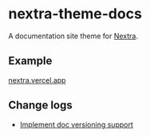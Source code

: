 # nextra-theme-docs

A documentation site theme for [Nextra](https://github.com/shuding/nextra).

## Example

[nextra.vercel.app](https://nextra.vercel.app/)


## Change logs
 
 - [Implement doc versioning support](https://github.com/vercel/next.js/issues/64514)